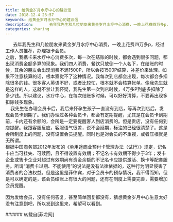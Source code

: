 ```yaml
---
title: 给黄金岁月水疗中心的建议信
date: 2018-12-4 23:57
keywords: 给黄金岁月水疗中心的建议信
description:       去年我先生和几位朋友来黄金岁月水疗中心消费，一晚上花费四万多p，经过工作人员推荐，办理银卡会员。之后，我携卡来水疗中心消费多次，每一次在结账的时候，都会遇到很多问题，都出现消费金额多算的现象。我们四人消费，餐饮只放倒一个人名下，在结账的时候，其余的朋友会出现消费不满1500P，所以会按1500P结算，补差价来处理。如果不注意核算的话，根本察觉不了这种情况。我每次到店都会出现，每次都会多扣除很多的钱。很多客人英语不好，或者比较忙，根本就不会核算帐单。像我先生就是这样的人，这就不禁让我怀疑，我先生第一次到店时候，4万多P到底多扣除了多少钱。所以建议，水疗中心，在每次结账多时候，可以好好清算，不要再出现多扣除钱多现象。    我先生在办理会员卡后，我后来怀孕生孩子一直没有到店，等再次到店后，发现会员卡到期了。我们办理过各种会员卡，都会有定期提醒，尤其是在会员卡到期前，卡内还有余额的，会所是一定要提醒客人到店消费的。但是贵店，没有任何到店提醒。我跟客服反应，客服语气很差，说不会延期，标注的已经很清楚了。这是会所制度上的问题，没有设置会员提醒。同时也是对会员的不重视，或者压根就是无所谓。根据中国商务部2012年发布的《单用途商业预付卡管理办法（试行）》规定，记名卡应当可挂失、可赎回，且不得设置有效期；不记名卡有效期不得少于3年；发卡企业或售卡企业对超过有效期尚有资金余额的不记名卡应提供激活、换卡等配套服务。所谓“消费卡过期、不能使用”的说法是没有法律依据的，这种行为明显侵害了消费者的合法权益。但是这里是菲律宾，对于会员卡的预存情况，我不得而知，但是可以确定的是，该会员结账上有很大的问题，还有在制度上需要完善，需要增加会员提醒。因为发给会员，没有任何答复，甚至简单回复都没有，猜想黄金岁月中心生意太好没有注意到吧，所以发到这里来，希望可以看到。
categories: sharing
---
```

<td class="t_f" id="postmessage_2408735">

      去年我先生和几位朋友来黄金岁月水疗中心消费，一晚上花费四万多p，经过工作人员推荐，办理银卡会员。<br/>
之后，我携卡来水疗中心消费多次，每一次在结账的时候，都会遇到很多问题，都出现消费金额多算的现象。我们四人消费，餐饮只放倒一个人名下，在结账的时候，其余的朋友会出现消费不满1500P，所以会按1500P结算，补差价来处理。如果不注意核算的话，根本察觉不了这种情况。我每次到店都会出现，每次都会多扣除很多的钱。很多客人英语不好，或者比较忙，根本就不会核算帐单。像我先生就是这样的人，这就不禁让我怀疑，我先生第一次到店时候，4万多P到底多扣除了多少钱。所以建议，水疗中心，在每次结账多时候，可以好好清算，不要再出现多扣除钱多现象。<br/>
    我先生在办理会员卡后，我后来怀孕生孩子一直没有到店，等再次到店后，发现会员卡到期了。我们办理过各种会员卡，都会有定期提醒，尤其是在会员卡到期前，卡内还有余额的，会所是一定要提醒客人到店消费的。但是贵店，没有任何到店提醒。我跟客服反应，客服语气很差，说不会延期，标注的已经很清楚了。这是会所制度上的问题，没有设置会员提醒。同时也是对会员的不重视，或者压根就是无所谓。<br/>
根据中国商务部2012年发布的《单用途商业预付卡管理办法（试行）》规定，记名卡应当可挂失、可赎回，且不得设置有效期；不记名卡有效期不得少于3年；发卡企业或售卡企业对超过有效期尚有资金余额的不记名卡应提供激活、换卡等配套服务。所谓“消费卡过期、不能使用”的说法是没有法律依据的，这种行为明显侵害了消费者的合法权益。但是这里是菲律宾，对于会员卡的预存情况，我不得而知，但是可以确定的是，该会员结账上有很大的问题，还有在制度上需要完善，需要增加会员提醒。<br/>
<br/>
因为发给会员，没有任何答复，甚至简单回复都没有，猜想黄金岁月中心生意太好没有注意到吧，所以发到这里来，希望可以看到。<br/>
</td>
###### 转载自[菲龙网]